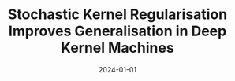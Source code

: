 ---
title: "Stochastic Kernel Regularisation Improves Generalisation in Deep Kernel Machines"
collection: publications
category: ml
permalink: /publication/2024-01-01-stochastic-kernel
excerpt: 'This paper shows how stochastic kernel regularization can improve generalization in deep kernel machines.'
date: 2024-01-01
venue: 'NeurIPS'
citation: 'Milsom E, Anson B, Aitchison L. (2024). &quot;Stochastic Kernel Regularisation Improves Generalisation in Deep Kernel Machines.&quot; <i>NeurIPS</i>.'
--- 